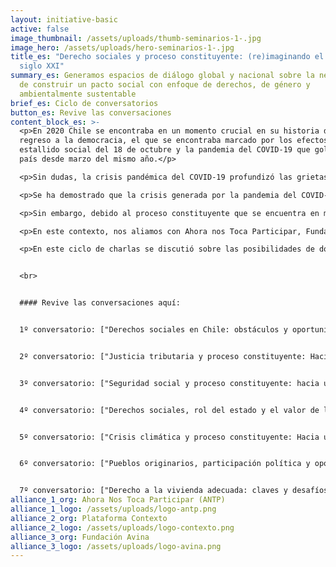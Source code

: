 ```yaml
---
layout: initiative-basic
active: false
image_thumbnail: /assets/uploads/thumb-seminarios-1-.jpg
image_hero: /assets/uploads/hero-seminarios-1-.jpg
title_es: "Derecho sociales y proceso constituyente: (re)imaginando el Chile del
  siglo XXI"
summary_es: Generamos espacios de diálogo global y nacional sobre la necesidad
  de construir un pacto social con enfoque de derechos, de género y
  ambientalmente sustentable
brief_es: Ciclo de conversatorios
button_es: Revive las conversaciones
content_block_es: >-
  <p>En 2020 Chile se encontraba en un momento crucial en su historia desde el
  regreso a la democracia, el que se encontraba marcado por los efectos del
  estallido social del 18 de octubre y la pandemia del COVID-19 que golpeaba al
  país desde marzo del mismo año.</p>

  <p>Sin dudas, la crisis pandémica del COVID-19 profundizó las grietas sociales que estallaron en octubre, afectó especialmente a los grupos más desventajados, tales como las personas migrantes, trabajadores/as informales, las mujeres que en muchos casos reciben el impacto acumulado del incremento de violencia doméstica, pérdida de ingresos y carga desproporcionada de tareas domésticas y de cuidados, las personas sin techo y aquellas que viven en hacinamiento y no pueden guardar la debida distancia social.</p>

  <p>Se ha demostrado que la crisis generada por la pandemia del COVID-19 ha tenido efectos profundos y estructurales en la economía y en el tejido social del país, la que probablemente se sumará a otras profundas crisis sociales, sanitarias y medioambientales que se avecinan para las próximas décadas a nivel global.</p>

  <p>Sin embargo, debido al proceso constituyente que se encuentra en marcha, Chile se encuentra en un momento único de debate y construcción de un nuevo pacto social que permita afrontar los desafíos del futuro con mayor cohesión social, fortalecimiento de la democracia, legitimidad de sus instituciones políticas y mayor protección de derechos para toda la ciudadanía.</p>

  <p>En este contexto, nos aliamos con Ahora nos Toca Participar, Fundación Avina y Plataforma Contexto para desarrollar el ciclo de conversatorios <em>“Derechos sociales y proceso constituyente: (re) imaginando el Chile del siglo XXI”</em>, cuyo objetivo principal fue <em>generar espacios de diálogo y debate con una participación inclusiva desde diferentes sectores de la sociedad para reflexionar sobre el pacto social que se sueña para las próximas décadas</em> en conjunto con diferentes organizaciones de la sociedad civil a nivel nacional e internacional.</p>

  <p>En este ciclo de charlas se discutió sobre las posibilidades de dotar de contenido a un nuevo pacto social en el contexto del COVID-19 tratando una gran diversidad de temas claves para el futuro del país, tales como el derecho a la seguridad social, el derecho a la vivienda, el derecho a la salud, el medio ambiente, el enfoque de género y los pueblos indígenas.</p>


  <br>


  #### Revive las conversaciones aquí:


  1º conversatorio: ["Derechos sociales en Chile: obstáculos y oportunidades constitucionales"](https://www.distritoglobal.org/publicaciones/derecho-sociales-y-proceso-constituyente-re-imaginando-el-chile-del-siglo-xxi.html)


  2º conversatorio: ["Justicia tributaria y proceso constituyente: Hacia la construcción de un nuevo pacto fiscal"](https://www.distritoglobal.org/publicaciones/derecho-sociales-y-proceso-constituyente-re-imaginando-el-chile-del-siglo-xxi-1.html)


  3º conversatorio: ["Seguridad social y proceso constituyente: hacia un pacto social inclusivo"](https://www.distritoglobal.org/publicaciones/conversatorio-protecci%C3%B3n-social-y-proceso-constituyente-%E2%80%AFdesaf%C3%ADos-presentes-y-futuros-para-la-inclusi%C3%B3n-social-en-chile.html)


  4º conversatorio: ["Derechos sociales, rol del estado y el valor de lo publico"](https://www.distritoglobal.org/publicaciones/conversatorio-servicios-p%C3%BAblicos-rol-del-estado-y-constituci%C3%B3n-perspectivas-desde-el-derecho-a-la-educaci%C3%B3n-y-el-derecho-a-la-salud.html)


  5º conversatorio: ["Crisis climática y proceso constituyente: Hacia un pacto social sustentable"](https://www.distritoglobal.org/publicaciones/conversatorio-derecho-al-medioambiente-participaci%C3%B3n-ciudadana-y-proceso-constituyente.html)


  6º conversatorio: ["Pueblos originarios, participación política y oportunidades constitucionales"](https://www.distritoglobal.org/publicaciones/6o-conversatorio-pueblos-originarios-participaci%C3%B3n-pol%C3%ADtica-y-oportunidades-constitucionales.html)


  7º conversatorio: ["Derecho a la vivienda adecuada: claves y desafíos para el proceso constituyente"](https://www.distritoglobal.org/publicaciones/conversatorio-derecho-a-la-vivienda-adecuada-ciudad-y-constituci%C3%B3n-hacia-la-construcci%C3%B3n-de-una-sociedad-m%C3%A1s-justa-e-integrada.html)
alliance_1_org: Ahora Nos Toca Participar (ANTP)
alliance_1_logo: /assets/uploads/logo-antp.png
alliance_2_org: Plataforma Contexto
alliance_2_logo: /assets/uploads/logo-contexto.png
alliance_3_org: Fundación Avina
alliance_3_logo: /assets/uploads/logo-avina.png
---
```


